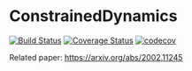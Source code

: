 # ConstrainedDynamics
[![Build Status](https://github.com/janbruedigam/ConstrainedDynamics.jl/workflows/CI/badge.svg)](https://github.com/janbruedigam/ConstrainedDynamics.jl/actions?query=workflow%3ACI)
[![Coverage Status](https://coveralls.io/repos/github/janbruedigam/ConstrainedDynamics.jl/badge.svg?branch=master)](https://coveralls.io/github/janbruedigam/ConstrainedDynamics.jl?branch=master)
[![codecov](https://codecov.io/gh/janbruedigam/ConstrainedDynamics.jl/branch/master/graph/badge.svg)](https://codecov.io/gh/janbruedigam/ConstrainedDynamics.jl)


Related paper: https://arxiv.org/abs/2002.11245
